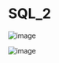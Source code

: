 # SQL_2


![image](https://github.com/EgorZadoya/SQL_2/assets/114074294/d8f39e36-4f39-412f-880f-0c4f1b62fcc0)

![image](https://github.com/EgorZadoya/SQL_2/assets/114074294/86228e93-215a-4ee9-a853-f1b08ad20d32)

